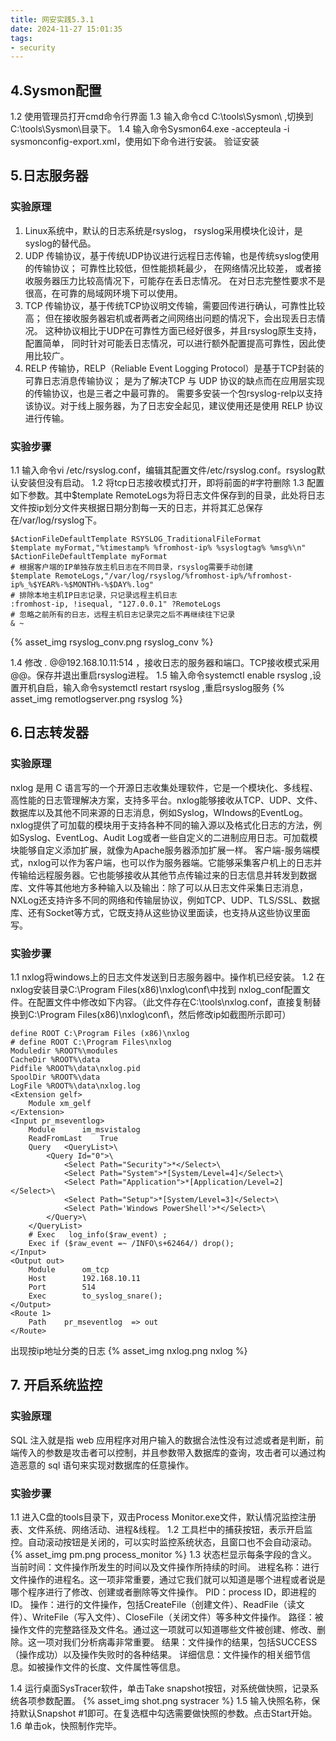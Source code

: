 ```yaml
---
title: 网安实践5.3.1
date: 2024-11-27 15:01:35
tags:
- security
---
```




## 4.Sysmon配置

1.2	使用管理员打开cmd命令行界面
1.3	输入命令cd C:\tools\Sysmon\  ,切换到C:\tools\Sysmon\目录下。
1.4	输入命令Sysmon64.exe -accepteula -i sysmonconfig-export.xml，使用如下命令进行安装。
验证安装


## 5.日志服务器

### 实验原理
1)	Linux系统中，默认的日志系统是rsyslog， rsyslog采用模块化设计，是syslog的替代品。
2)	UDP 传输协议，基于传统UDP协议进行远程日志传输，也是传统syslog使用的传输协议； 可靠性比较低，但性能损耗最少， 在网络情况比较差， 或者接收服务器压力比较高情况下，可能存在丢日志情况。 在对日志完整性要求不是很高，在可靠的局域网环境下可以使用。
3)	TCP 传输协议，基于传统TCP协议明文传输，需要回传进行确认，可靠性比较高； 但在接收服务器宕机或者两者之间网络出问题的情况下，会出现丢日志情况。 这种协议相比于UDP在可靠性方面已经好很多，并且rsyslog原生支持，配置简单， 同时针对可能丢日志情况，可以进行额外配置提高可靠性，因此使用比较广。
4)	RELP 传输协，RELP（Reliable Event Logging Protocol）是基于TCP封装的可靠日志消息传输协议； 是为了解决TCP 与 UDP 协议的缺点而在应用层实现的传输协议，也是三者之中最可靠的。 需要多安装一个包rsyslog-relp以支持该协议。对于线上服务器，为了日志安全起见，建议使用还是使用 RELP 协议进行传输。

### 实验步骤

1.1	输入命令vi /etc/rsyslog.conf，编辑其配置文件/etc/rsyslog.conf。rsyslog默认安装但没有启动。
1.2	将tcp日志接收模式打开，即将前面的#字符删除
1.3	配置如下参数。其中$template RemoteLogs为将日志文件保存到的目录，此处将日志文件按ip划分文件夹根据日期分割每一天的日志，并将其汇总保存在/var/log/rsyslog下。
```shell
$ActionFileDefaultTemplate RSYSLOG_TraditionalFileFormat
$template myFormat,"%timestamp% %fromhost-ip% %syslogtag% %msg%\n"
$ActionFileDefaultTemplate myFormat
# 根据客户端的IP单独存放主机日志在不同目录，rsyslog需要手动创建
$template RemoteLogs,"/var/log/rsyslog/%fromhost-ip%/%fromhost-ip%_%$YEAR%-%$MONTH%-%$DAY%.log"
# 排除本地主机IP日志记录，只记录远程主机日志
:fromhost-ip, !isequal, "127.0.0.1" ?RemoteLogs
# 忽略之前所有的日志，远程主机日志记录完之后不再继续往下记录
& ~
```
{% asset_img rsyslog_conv.png rsyslog_conv %}

1.4	修改 *.* @@192.168.10.11:514 ，接收日志的服务器和端口。TCP接收模式采用@@。保存并退出重启rsyslog进程。
1.5	输入命令systemctl enable rsyslog ,设置开机自启，输入命令systemctl restart rsyslog ,重启rsyslog服务
{% asset_img remotlogserver.png rsyslog %}


## 6.日志转发器

### 实验原理
nxlog 是用 C 语言写的一个开源日志收集处理软件，它是一个模块化、多线程、高性能的日志管理解决方案，支持多平台。nxlog能够接收从TCP、UDP、文件、数据库以及其他不同来源的日志消息，例如Syslog，WIndows的EventLog。
nxlog提供了可加载的模块用于支持各种不同的输入源以及格式化日志的方法，例如Syslog、EventLog、Audit Log或者一些自定义的二进制应用日志。可加载模块能够自定义添加扩展，就像为Apache服务器添加扩展一样。
客户端-服务端模式，nxlog可以作为客户端，也可以作为服务器端。它能够采集客户机上的日志并传输给远程服务器。它也能够接收从其他节点传输过来的日志信息并转发到数据库、文件等其他地方多种输入以及输出：除了可以从日志文件采集日志消息，NXLog还支持许多不同的网络和传输层协议，例如TCP、UDP、TLS/SSL、数据库、还有Socket等方式，它既支持从这些协议里面读，也支持从这些协议里面写。

### 实验步骤
1.1	nxlog将windows上的日志文件发送到日志服务器中。操作机已经安装。
1.2	在nxlog安装目录C:\Program Files(x86)\nxlog\conf\中找到 nxlog_conf配置文件。在配置文件中修改如下内容。（此文件存在C:\tools\nxlog.conf，直接复制替换到C:\Program Files(x86)\nxlog\conf\，然后修改ip如截图所示即可）
```shell
define ROOT C:\Program Files (x86)\nxlog
# define ROOT C:\Program Files\nxlog
Moduledir %ROOT%\modules
CacheDir %ROOT%\data
Pidfile %ROOT%\data\nxlog.pid
SpoolDir %ROOT%\data
LogFile %ROOT%\data\nxlog.log
<Extension gelf>
    Module xm_gelf
</Extension>
<Input pr_mseventlog>
    Module      im_msvistalog
    ReadFromLast    True
    Query   <QueryList>\
        <Query Id="0">\
            <Select Path="Security">*</Select>\
            <Select Path="System">*[System/Level=4]</Select>\
            <Select Path="Application">*[Application/Level=2]</Select>\
            <Select Path="Setup">*[System/Level=3]</Select>\
            <Select Path='Windows PowerShell'>*</Select>\
        </Query>\
    </QueryList>
    # Exec   log_info($raw_event) ;
    Exec if ($raw_event =~ /INFO\s+62464/) drop();
</Input> 
<Output out>
    Module      om_tcp
    Host        192.168.10.11
    Port        514
    Exec        to_syslog_snare();
</Output> 
<Route 1>
    Path    pr_mseventlog  => out
</Route>
```
出现按ip地址分类的日志
{% asset_img nxlog.png nxlog %}

## 7. 开启系统监控
### 实验原理
SQL 注入就是指 web 应用程序对用户输入的数据合法性没有过滤或者是判断，前端传入的参数是攻击者可以控制，并且参数带入数据库的查询，攻击者可以通过构造恶意的 sql 语句来实现对数据库的任意操作。
### 实验步骤
1.1	进入C盘的tools目录下，双击Process Monitor.exe文件，默认情况监控注册表、文件系统、网络活动、进程&线程。
1.2	工具栏中的捕获按钮，表示开启监控。自动滚动按钮是关闭的，可以实时监控系统状态，且窗口也不会自动滚动。
{% asset_img pm.png process_monitor %}
1.3	状态栏显示每条字段的含义。
当前时间：文件操作所发生的时间以及文件操作所持续的时间。
进程名称：进行文件操作的进程名。这一项非常重要，通过它我们就可以知道是哪个进程或者说是哪个程序进行了修改、创建或者删除等文件操作。
PID：process ID，即进程的ID。
操作：进行的文件操作，包括CreateFile（创建文件）、ReadFile（读文件）、WriteFile（写入文件）、CloseFile（关闭文件）等多种文件操作。
路径：被操作文件的完整路径及文件名。通过这一项就可以知道哪些文件被创建、修改、删除。这一项对我们分析病毒非常重要。
结果：文件操作的结果，包括SUCCESS（操作成功）以及操作失败时的各种结果。
详细信息：文件操作的相关细节信息。如被操作文件的长度、文件属性等信息。

1.4	运行桌面SysTracer软件，单击Take snapshot按钮，对系统做快照，记录系统各项参数配置。
{% asset_img shot.png systracer %}
1.5	输入快照名称，保持默认Snapshot #1即可。在复选框中勾选需要做快照的参数。点击Start开始。
1.6	单击ok，快照制作完毕。